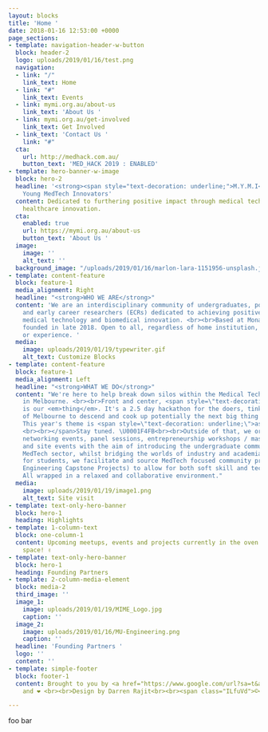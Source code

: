 ```yaml
---
layout: blocks
title: 'Home '
date: 2018-01-16 12:53:00 +0000
page_sections:
- template: navigation-header-w-button
  block: header-2
  logo: uploads/2019/01/16/test.png
  navigation:
  - link: "/"
    link_text: Home
  - link: "#"
    link_text: Events
  - link: mymi.org.au/about-us
    link_text: 'About Us '
  - link: mymi.org.au/get-involved
    link_text: Get Involved
  - link_text: 'Contact Us '
    link: "#"
  cta:
    url: http://medhack.com.au/
    button_text: 'MED_HACK 2019 : ENABLED'
- template: hero-banner-w-image
  block: hero-2
  headline: '<strong><span style="text-decoration: underline;">M.Y.M.I</span></strong><br>Monash
    Young MedTech Innovators'
  content: Dedicated to furthering positive impact through medical technology and
    healthcare innovation.
  cta:
    enabled: true
    url: https://mymi.org.au/about-us
    button_text: 'About Us '
  image:
    image: ''
    alt_text: ''
  background_image: "/uploads/2019/01/16/marlon-lara-1151956-unsplash.jpg"
- template: content-feature
  block: feature-1
  media_alignment: Right
  headline: "<strong>WHO WE ARE</strong>"
  content: 'We are an interdisciplinary community of undergraduates, postgraduates
    and early career researchers (ECRs) dedicated to achieving positive impact through
    medical technology and biomedical innovation. <br><br>Based at Monash University,
    founded in late 2018. Open to all, regardless of home institution, discipline
    or experience. '
  media:
    image: uploads/2019/01/19/typewriter.gif
    alt_text: Customize Blocks
- template: content-feature
  block: feature-1
  media_alignment: Left
  headline: "<strong>WHAT WE DO</strong>"
  content: "We're here to help break down silos within the Medical Technology sector
    in Melbourne. <br><br>Front and center, <span style=\"text-decoration: underline;\">MEDHACK</span>
    is our <em>thing</em>. It's a 2.5 day hackathon for the doers, tinkerers, dreamers
    of Melbourne to descend and cook up potentially the next big thing in MedTech.
    This year's theme is <span style=\"text-decoration: underline;\">assistive technology.
    <br><br></span>Stay tuned. \U0001F4FB<br><br>Outside of that, we organize meetups,
    networking events, panel sessions, entrepreneurship workshops / masterclasses,
    and site events with the aim of introducing the undergraduate community to the
    MedTech sector, whilst bridging the worlds of industry and academia.<br><br>Additionally
    for students, we facilitate and source MedTech focused community projects (and
    Engineering Capstone Projects) to allow for both soft skill and technical up-skilling.
    All wrapped in a relaxed and collaborative environment."
  media:
    image: uploads/2019/01/19/image1.png
    alt_text: Site visit
- template: text-only-hero-banner
  block: hero-1
  heading: Highlights
- template: 1-column-text
  block: one-column-1
  content: Upcoming meetups, events and projects currently in the oven. Watch this
    space! ✌️
- template: text-only-hero-banner
  block: hero-1
  heading: Founding Partners
- template: 2-column-media-element
  block: media-2
  third_image: ''
  image_1:
    image: uploads/2019/01/19/MIME_Logo.jpg
    caption: ''
  image_2:
    image: uploads/2019/01/16/MU-Engineering.png
    caption: ''
  headline: 'Founding Partners '
  logo: ''
  content: ''
- template: simple-footer
  block: footer-1
  content: Brought to you by <a href="https://www.google.com/url?sa=t&amp;rct=j&amp;q=&amp;esrc=s&amp;source=web&amp;cd=1&amp;ved=2ahUKEwin6oDO6_jfAhU5JrkGHTYaBOIQFjAAegQIWxAB&amp;url=https%3A%2F%2Femojipedia.org%2Fhot-beverage%2F&amp;usg=AOvVaw0KJlePCXwWJuOaMjwfX5yf">☕</a>
    and ❤️ <br><br>Design by Darren Rajit<br><br><span class="ILfuVd">©</span>  MYMI

---
```

foo bar